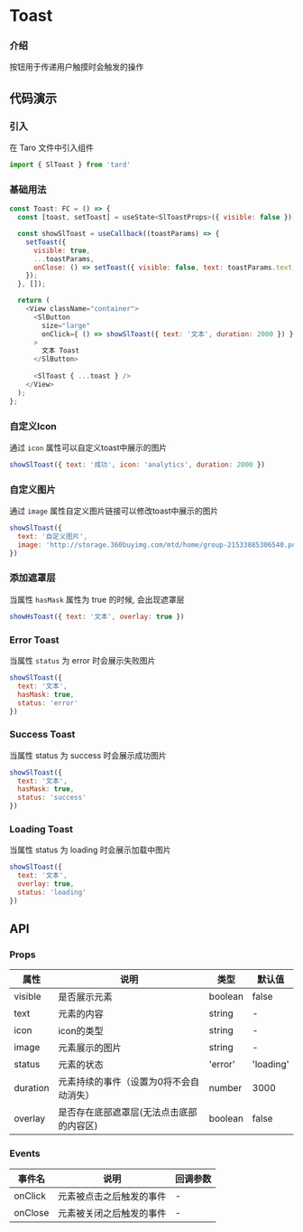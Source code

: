 # Toast
### 介绍
按钮用于传递用户触摸时会触发的操作

## 代码演示
### 引入
在 Taro 文件中引入组件
```js
import { SlToast } from 'tard'
```
### 基础用法
```js
const Toast: FC = () => {
  const [toast, setToast] = useState<SlToastProps>({ visible: false });

  const showSlToast = useCallback((toastParams) => {
    setToast({
      visible: true,
      ...toastParams,
      onClose: () => setToast({ visible: false, text: toastParams.text, status: toastParams.status })
    });
  }, []);

  return (
    <View className="container">
      <SlButton 
        size="large"
        onClick={ () => showSlToast({ text: '文本', duration: 2000 }) }
      >
        文本 Toast
      </SlButton>
          
      <SlToast { ...toast } />
    </View>
  );
};
```

### 自定义Icon
通过 `icon` 属性可以自定义toast中展示的图片
```js
showSlToast({ text: '成功', icon: 'analytics', duration: 2000 })
```

### 自定义图片
通过 `image` 属性自定义图片链接可以修改toast中展示的图片
```js
showSlToast({ 
  text: '自定义图片', 
  image: 'http://storage.360buyimg.com/mtd/home/group-21533885306540.png' 
})
```

### 添加遮罩层
当属性 `hasMask` 属性为 true 的时候, 会出现遮罩层
```js
showHsToast({ text: '文本', overlay: true })
```

### Error Toast
当属性 `status` 为 error 时会展示失败图片
```js
showSlToast({ 
  text: '文本', 
  hasMask: true,
  status: 'error' 
})
```

### Success Toast
当属性 status 为 success 时会展示成功图片
```js
showSlToast({ 
  text: '文本', 
  hasMask: true,
  status: 'success' 
})
```
### Loading Toast
当属性 status 为 loading 时会展示加载中图片
```js
showSlToast({ 
  text: '文本', 
  overlay: true,
  status: 'loading' 
})
```


## API
### Props
| 属性     | 说明                                     | 类型                | 默认值    |
| -------- | ---------------------------------------- | ------------------- | --------- |
| visible | 是否展示元素                             | boolean             | false     |
| text     | 元素的内容                               | string              | -         |
| icon     | icon的类型                               | string              | -         |
| image    | 元素展示的图片                           | string              | -         |
| status   | 元素的状态                               | 'error'             | 'loading' | 'success' | - |
| duration | 元素持续的事件（设置为0将不会自动消失）  | number              | 3000      |
| overlay  | 是否存在底部遮罩层(无法点击底部的内容区) | boolean             | false        |

### Events
|  事件名   | 说明  | 回调参数 |
|  ----  | ----  | ---- |
| onClick  | 元素被点击之后触发的事件 | - |
| onClose  | 元素被关闭之后触发的事件 | - |
